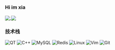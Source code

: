 ### Hi im xia
<a href="https://github.com/anuraghazra/github-readme-stats">
  <img align="center" src="https://github-readme-stats.vercel.app/api?username=xiaxia0414&count_private=true&show_icons=true&theme=dark" />
</a>
<a href="https://github.com/anuraghazra/convoychat">
  <img align="center" src="https://github-readme-stats.vercel.app/api/top-langs/?username=xiaxia0414&langs_count=8&theme=dark&count_private=true&layout=compact&hide=javascript,html,css,CoffeeScript&card_width=280" />
</a>



<!-- <div align="center">                                                                               -->
<!--     <img  src="https://github-readme-streak-stats.herokuapp.com/?user=PegasusWang&theme=dark" />   -->
<!-- </div>                                                                                             -->

<!-- **Skills:**                                                                                        -->

<!-- <code><img height="32" src="https://cdn.jsdelivr.net/npm/simple-icons@v5/icons/python.svg"></code> -->
<!-- <code><img height="32" src="https://cdn.jsdelivr.net/npm/simple-icons@v5/icons/go.svg"></code>     -->
<!-- <code><img height="32" src="https://cdn.jsdelivr.net/npm/simple-icons@v5/icons/mysql.svg"></code>  -->
<!-- <code><img height="32" src="https://cdn.jsdelivr.net/npm/simple-icons@v5/icons/redis.svg"></code>  -->
<!-- <code><img height="32" src="https://cdn.jsdelivr.net/npm/simple-icons@v5/icons/git.svg"></code>    -->
<!-- <code><img height="32" src="https://cdn.jsdelivr.net/npm/simple-icons@v5/icons/linux.svg"></code>  -->
<!-- <code><img height="32" src="https://cdn.jsdelivr.net/npm/simple-icons@v5/icons/vim.svg"></code>    -->
<!-- <code><img height="32" src="https://cdn.jsdelivr.net/npm/simple-icons@v5/icons/macos.svg"></code>  -->
<!-- <code><img height="32" src="https://cdn.jsdelivr.net/npm/simple-icons@v5/icons/alfred.svg"></code> -->




### 技术栈

![QT](https://img.shields.io/badge/-QT-192133?style=flat-square&logo=qt&logoColor=green)
![C++](https://img.shields.io/badge/-C++-192133?style=flat-square&logo=cplusplus&logoColor=blue)
![MySQL](https://img.shields.io/badge/-MySQL-192133?style=flat-square&logo=mysql&logoColor=white)
![Redis](https://img.shields.io/badge/-Redis-192133?style=flat-square&logo=redis&logoColor=white)
![Linux](https://img.shields.io/badge/-Linux-192133?style=flat-square&logo=Linux&logoColor=white)
![Vim](https://img.shields.io/badge/-Vim-192133?style=flat-square&logo=vim&logoColor=white)
![Git](https://img.shields.io/badge/-Git-192133?style=flat-square&logo=git&logoColor=white)



